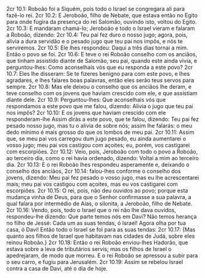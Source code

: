 2cr 10.1: Roboão foi a Siquém, pois todo o Israel se congregara ali para fazê-lo rei.
2cr 10.2: E Jeroboão, filho de Nebate, que estava então no Egito para onde fugira da presença do rei Salomão, ouvindo isto, voltou do Egito.
2cr 10.3: E mandaram chamá-lo; Jeroboão e todo o Israel vieram e falaram a Roboão, dizendo:
2cr 10.4: Teu pai fez duro o nosso jugo; agora, pois, alivia a dura servidão e o pesado jugo que teu pai nos impôs, e nós te serviremos.
2cr 10.5: Ele lhes respondeu: Daqui a três dias tornai a mim. Então o povo se foi.
2cr 10.6: E teve o rei Roboão conselho com os anciãos, que tinham assistido diante de Salomão, seu pai, quando este ainda vivia, e perguntou-lhes: Como aconselhais vós que eu responda a este povo?
2cr 10.7: Eles lhe disseram: Se te fizeres benigno para com este povo, e lhes agradares, e lhes falares boas palavras, então eles serão teus servos para sempre.
2cr 10.8: Mas ele deixou o conselho que os anciãos lhe deram, e teve conselho com os jovens que haviam crescido com ele, e que assistiam diante dele.
2cr 10.9: Perguntou-lhes: Que aconselhais vós que respondamos a este povo que me falou, dizendo: Alivia o jugo que teu pai nos impôs?
2cr 10.10: E os jovens que haviam crescido com ele responderam-lhe Assim dirás a este povo, que te falou, dizendo: Teu pai fez pesado nosso jugo, mas tu o alivia de sobre nós; assim lhe falarás: o meu dedo mínimo é mais grosso do que os lombos de meu pai.
2cr 10.11: Assim que, se meu pai vos carregou dum jugo pesado, eu ainda aumentarei o vosso jugo; meu pai vos castigou com açoites; eu, porém, vos castigarei com escorpiões.
2cr 10.12: Veio, pois, Jeroboão com todo o povo a Roboão, ao terceiro dia, como o rei havia ordenado, dizendo: Voltai a mim ao terceiro dia.
2cr 10.13: E o rei Roboão lhes respondeu asperamente e, deixando o conselho dos anciãos,
2cr 10.14: falou-lhes conforme o conselho dos jovens, dizendo: Meu pai fez pesado o vosso jugo, mas eu lhe acrescentarei mais; meu pai vos castigou com açoites, mas eu vos castigarei com escorpiões.
2cr 10.15: O rei, pois, não deu ouvidos ao povo; porque esta mudança vinha de Deus, para que o Senhor confirmasse a sua palavra, a qual falara por intermédio de Aías, o silonita, a Jeroboão, filho de Nebate.
2cr 10.16: Vendo, pois, todo o Israel que o rei não lhe dava ouvidos, respondeu-lhe dizendo: Que parte temos nós em Davi? Não temos herança no filho de Jessé: Cada um as suas tendas, ó Israel! Agora olha por tua casa, ó Davi! Então todo o Israel se foi para as suas tendas:
2cr 10.17: {Mas quanto aos filhos de Israel que habitavam nas cidades de Judá, sobre eles reinou Roboão.}
2cr 10.18: Então o rei Roboão enviou-lhes Hadorão, que estava sobre a leva de tributários servis; mas os filhos de Israel o apedrejaram, de modo que morreu. E o rei Roboão se apressou a subir para o seu carro, e fugiu para Jerusalém.
2cr 10.19: Assim se rebelou Israel contra a casa de Davi, até o dia de hoje.
